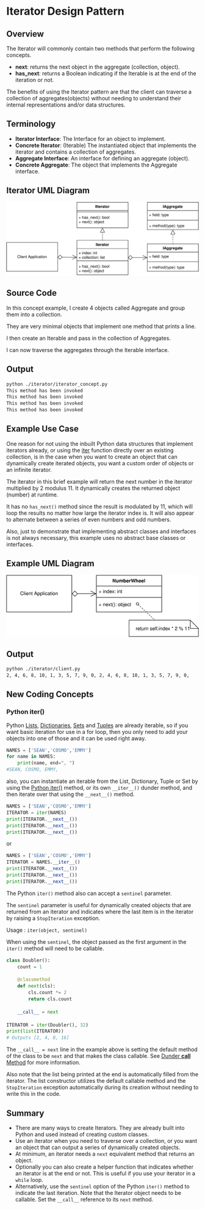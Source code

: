 # Iterator Design Pattern

## Overview

The Iterator will commonly contain two methods that perform the following concepts.

* **next**: returns the next object in the aggregate (collection, object).
* **has_next**: returns a Boolean indicating if the Iterable is at the end of the iteration or not.

The benefits of using the Iterator pattern are that the client can traverse a collection of aggregates(objects) without needing to understand their internal representations and/or data structures.

## Terminology

* **Iterator Interface**: The Interface for an object to implement.
* **Concrete Iterator**: (Iterable) The instantiated object that implements the iterator and contains a collection of aggregates.
* **Aggregate Interface**: An interface for defining an aggregate (object).
* **Concrete Aggregate**: The object that implements the Aggregate interface.

## Iterator UML Diagram

![Iterator Pattern Overview](/img/iterator_concept.svg)

## Source Code

In this concept example, I create 4 objects called Aggregate and group them into a collection.

They are very minimal objects that implement one method that prints a line.

I then create an Iterable and pass in the collection of Aggregates.

I can now traverse the aggregates through the Iterable interface.

## Output

``` bash
python ./iterator/iterator_concept.py
This method has been invoked
This method has been invoked
This method has been invoked
This method has been invoked
```

## Example Use Case

One reason for not using the inbuilt Python data structures that implement iterators already, or using the [iter](#python-iter) function directly over an existing collection, is in the case when you want to create an object that can dynamically create iterated objects, you want a custom order of objects or an infinite iterator.

The iterator in this brief example will return the next number in the iterator multiplied by 2 modulus 11. It dynamically creates the returned object (number) at runtime.

It has no `has_next()` method since the result is modulated by 11, which will loop the results no matter how large the iterator index is. It will also appear to alternate between a series of even numbers and odd numbers.

Also, just to demonstrate that implementing abstract classes and interfaces is not always necessary, this example uses no abstract base classes or interfaces.

## Example UML Diagram

![Iterator Pattern Overview](/img/iterator_example.svg)

## Output

``` bash
python ./iterator/client.py
2, 4, 6, 8, 10, 1, 3, 5, 7, 9, 0, 2, 4, 6, 8, 10, 1, 3, 5, 7, 9, 0,
```

## New Coding Concepts

### Python iter()

Python [Lists](/builder#python-list), [Dictionaries](/singleton#python-dictionary), [Sets](/observer#python-set) and [Tuples](/bridge#python-tuple) are already iterable, so if you want basic iteration for use in a for loop, then you only need to add your objects into one of those and it can be used right away.

``` python
NAMES = ['SEAN','COSMO','EMMY']
for name in NAMES:
    print(name, end=", ")
#SEAN, COSMO, EMMY,
```

also, you can instantiate an iterable from the List, Dictionary, Tuple or Set by using the [Python iter()](#python-iter) method, or its own `__iter__()` dunder method, and then iterate over that using the `__next__()` method.

``` python
NAMES = ['SEAN','COSMO','EMMY']
ITERATOR = iter(NAMES)
print(ITERATOR.__next__())
print(ITERATOR.__next__())
print(ITERATOR.__next__())
```

or

``` python
NAMES = ['SEAN','COSMO','EMMY']
ITERATOR = NAMES.__iter__()
print(ITERATOR.__next__())
print(ITERATOR.__next__())
print(ITERATOR.__next__())
```

The Python `iter()` method also can accept a `sentinel` parameter. 

The `sentinel` parameter is useful for dynamically created objects that are returned from an iterator and indicates where the last item is in the iterator by raising a `StopIteration` exception. 

Usage : `iter(object, sentinel)`

When using the `sentinel`, the object passed as the first argument in the `iter()` method will need to be callable.

``` python
class Doubler():
    count = 1

    @classmethod
    def next(cls):
        cls.count *= 2
        return cls.count

    __call__ = next

ITERATOR = iter(Doubler(), 32)
print(list(ITERATOR))
# Outputs [2, 4, 8, 16]
```

The `__call__ = next` line in the example above is setting the default method of the class to be `next` and that makes the class callable. See [Dunder __call__ Method](/state#dunder-__call__-method) for more information.

Also note that the list being printed at the end is automatically filled from the iterator. The list constructor utilizes the default callable method and the `StopIteration` exception automatically during its creation without needing to write this in the code.

## Summary

* There are many ways to create Iterators. They are already built into Python and used instead of creating custom classes.
* Use an iterator when you need to traverse over a collection, or you want an object that can output a series of dynamically created objects.
* At minimum, an iterator needs a `next` equivalent method that returns an object. 
* Optionally you can also create a helper function that indicates whether an iterator is at the end or not. This is useful if you use your iterator in a `while` loop.
* Alternatively, use the `sentinel` option of the Python `iter()` method to indicate the last iteration. Note that the Iterator object needs to be callable. Set the `__call__` reference to its `next` method.
